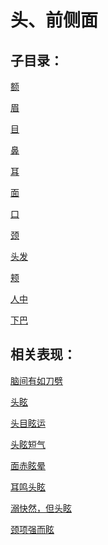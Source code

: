 # 头、前侧面

## 子目录：
[额](https://www.gmzyjc.com/read/biaoxian/cat_额.md)
[眉](https://www.gmzyjc.com/read/biaoxian/cat_眉.md)
[目](https://www.gmzyjc.com/read/biaoxian/cat_目.md)
[鼻](https://www.gmzyjc.com/read/biaoxian/cat_鼻.md)
[耳](https://www.gmzyjc.com/read/biaoxian/cat_耳.md)
[面](https://www.gmzyjc.com/read/biaoxian/cat_面.md)
[口](https://www.gmzyjc.com/read/biaoxian/cat_口.md)
[颈](https://www.gmzyjc.com/read/biaoxian/cat_颈.md)
[头发](https://www.gmzyjc.com/read/biaoxian/cat_头发.md)
[颊](https://www.gmzyjc.com/read/biaoxian/cat_颊.md)
[人中](https://www.gmzyjc.com/read/biaoxian/cat_人中.md)
[下巴](https://www.gmzyjc.com/read/biaoxian/cat_下巴.md)
## 相关表现：

[脑间有如刀劈](https://zuoye.gmzyh.com/search?key=脑间有如刀劈)
[头眩](https://zuoye.gmzyh.com/search?key=头眩)
[头目眩运](https://zuoye.gmzyh.com/search?key=头目眩运)
[头眩短气](https://zuoye.gmzyh.com/search?key=头眩短气)
[面赤眩晕](https://zuoye.gmzyh.com/search?key=面赤眩晕)
[耳鸣头眩](https://zuoye.gmzyh.com/search?key=耳鸣头眩)
[溺快然，但头眩](https://zuoye.gmzyh.com/search?key=溺快然，但头眩)
[颈项强而眩](https://zuoye.gmzyh.com/search?key=颈项强而眩)